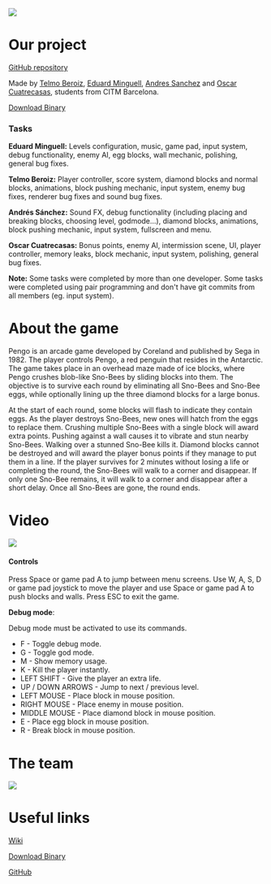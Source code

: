 ![](https://i.imgur.com/Nr61cEq.png)

# Our project

[GitHub repository](https://github.com/OCA99/PenguBruh-Pengo)

Made by [Telmo Beroiz](https://github.com/Telmiyo), [Eduard Minguell](https://github.com/Eduardiko), [Andres Sanchez](https://github.com/WestGamesLOL) and [Oscar Cuatrecasas](https://github.com/OCA99), students from CITM Barcelona.

[Download Binary](https://github.com/OCA99/PenguBruh-Pengo/releases/download/1.0/PengoBruh_Pengo_1.0.zip)

### Tasks

**Eduard Minguell:** Levels configuration, music, game pad, input system, debug functionality, enemy AI, egg blocks, wall mechanic, polishing, general bug fixes.

**Telmo Beroiz:**  Player controller, score system, diamond blocks and normal blocks, animations, block pushing mechanic, input system, enemy bug fixes, renderer bug fixes and sound bug fixes.

**Andrés Sánchez:** Sound FX, debug functionality (including placing and breaking blocks, choosing level, godmode...), diamond blocks, animations, block pushing mechanic, input system, fullscreen and menu.

**Oscar Cuatrecasas:** Bonus points, enemy AI, intermission scene, UI, player controller, memory leaks, block mechanic, input system, polishing, general bug fixes.


**Note:** Some tasks were completed by more than one developer. Some tasks were completed using pair programming and don't have git commits from all members (eg. input system).

# About the game

Pengo is an arcade game developed by Coreland and published by Sega in 1982. The player controls Pengo, a red penguin that resides in the Antarctic. The game takes place in an overhead maze made of ice blocks, where Pengo crushes blob-like Sno-Bees by sliding blocks into them. The objective is to survive each round by eliminating all Sno-Bees and Sno-Bee eggs, while optionally lining up the three diamond blocks for a large bonus.

At the start of each round, some blocks will flash to indicate they contain eggs. As the player destroys Sno-Bees, new ones will hatch from the eggs to replace them. Crushing multiple Sno-Bees with a single block will award extra points. Pushing against a wall causes it to vibrate and stun nearby Sno-Bees. Walking over a stunned Sno-Bee kills it. Diamond blocks cannot be destroyed and will award the player bonus points if they manage to put them in a line. If the player survives for 2 minutes without losing a life or completing the round, the Sno-Bees will walk to a corner and disappear. If only one Sno-Bee remains, it will walk to a corner and disappear after a short delay. Once all Sno-Bees are gone, the round ends.

# Video
[![](https://img.youtube.com/vi/g3BuKmLYqdU/0.jpg)](https://www.youtube.com/watch?v=g3BuKmLYqdU)

#### Controls
Press Space or game pad A to jump between menu screens. Use W, A, S, D or game pad joystick to move the player and use Space or game pad A to push blocks and walls. Press ESC to exit the game.

**Debug mode**:

Debug mode must be activated to use its commands.

- F - Toggle debug mode.
- G - Toggle god mode.
- M - Show memory usage.
- K - Kill the player instantly.
- LEFT SHIFT - Give the player an extra life.
- UP / DOWN ARROWS - Jump to next / previous level.
- LEFT MOUSE - Place block in mouse position.
- RIGHT MOUSE - Place enemy in mouse position.
- MIDDLE MOUSE - Place diamond block in mouse position.
- E - Place egg block in mouse position.
- R - Break block in mouse position.

# The team
![](https://i.imgur.com/ny5SkTN.jpg)

# Useful links
[Wiki](https://github.com/OCA99/PenguBruh-Pengo/wiki)

[Download Binary](https://github.com/OCA99/PenguBruh-Pengo/releases/download/1.0/PengoBruh_Pengo_1.0.zip)

[GitHub](https://github.com/OCA99/PenguBruh-Pengo)

